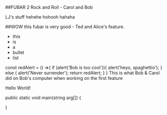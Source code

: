##FUBAR 2 Rock and Roll - Carol and Bob

LJ's stuff
hehehe hohooh hahaha

##WOW this fubar is very good - Ted and Alice's feature.

- this
- is
- a
- bullet
- list

const redAlert = () =>{
if (alert('Bob is too cool')){
alert('heyo, spaghettio');
}
else {
alert('Never surrender');
return redAlert;
}
}
This is what Bob & Carol did on Bob's computer when working on the first feature

Hello World!

public static void main(string arg[]) {

}


